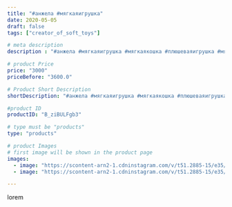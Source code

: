 ```yaml
---
title: "#анжела #мягкаяигрушка"
date: 2020-05-05
draft: false
tags: ["creator_of_soft_toys"]

# meta description
description : "#анжела #мягкаяигрушка #мягкаякошка #плюшеваяигрушка #мягкаяигрушка #мягкаякошечка #лол #игрушкалолназаказ #игрушкалол #мягкаяигрушкаручнойработы #игрушки #игру"

# product Price
price: "3000"
priceBefore: "3600.0"

# Product Short Description
shortDescription: "#анжела #мягкаяигрушка #мягкаякошка #плюшеваяигрушка #мягкаяигрушка #мягкаякошечка #лол #игрушкалолназаказ #игрушкалол #мягкаяигрушкаручнойработы #игрушки #игрушкаручнойработы #игрушкапорисунку"

#product ID
productID: "B_ziBULFgb3"

# type must be "products"
type: "products"

# product Images
# first image will be shown in the product page
images:
  - image: "https://scontent-arn2-1.cdninstagram.com/v/t51.2885-15/e35/95730786_971323296666311_5806733720145587006_n.jpg?tp=1&_nc_ht=scontent-arn2-1.cdninstagram.com&_nc_cat=111&_nc_ohc=yBKipCl83nAAX_C2lDZ&oh=9dc2d8d73e1bfa3f11654a8f49906680&oe=606A9CA0&ig_cache_key=MjMwMjMzMzQ1NjE3MTI1NTczNw%3D%3D.2"
  - image: "https://scontent-arn2-1.cdninstagram.com/v/t51.2885-15/e35/95684944_1358060597718483_7364231839765847651_n.jpg?tp=1&_nc_ht=scontent-arn2-1.cdninstagram.com&_nc_cat=103&_nc_ohc=hPrOWcFeEBcAX9MiQm7&oh=8cf8d3d450c3017d0506369def7138ca&oe=606B4D6E&ig_cache_key=MjMwMjMzMzQ1NjE4ODE2ODExMg%3D%3D.2"

---
```

lorem
